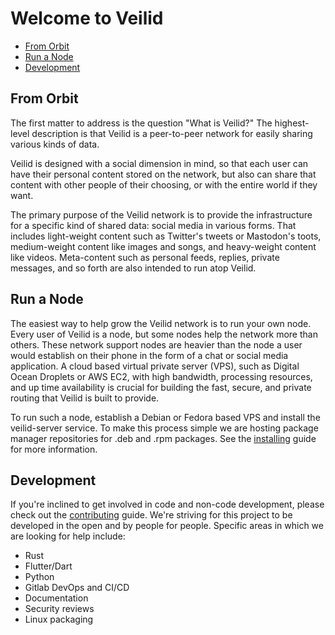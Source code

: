 # Welcome to Veilid

-   [From Orbit](#from-orbit)
-   [Run a Node](#run-a-node)
-   [Development](#development)

## From Orbit

The first matter to address is the question "What is Veilid?" The highest-level description is that Veilid is a peer-to-peer network for easily sharing various kinds of data.

Veilid is designed with a social dimension in mind, so that each user can have their personal content stored on the network, but also can share that content with other people of their choosing, or with the entire world if they want.

The primary purpose of the Veilid network is to provide the infrastructure for a specific kind of shared data: social media in various forms. That includes light-weight content such as Twitter's tweets or Mastodon's toots, medium-weight content like images and songs, and heavy-weight content like videos. Meta-content such as personal feeds, replies, private messages, and so forth are also intended to run atop Veilid.

## Run a Node
The easiest way to help grow the Veilid network is to run your own node. Every user of Veilid is a node, but some nodes help the network more than others. These network support nodes are heavier than the node a user would establish on their phone in the form of a chat or social media application. A cloud based virtual private server (VPS), such as Digital Ocean Droplets or AWS EC2, with high bandwidth, processing resources, and up time availability is crucial for building the fast, secure, and private routing that Veilid is built to provide.

To run such a node, establish a Debian or Fedora based VPS and install the veilid-server service. To make this process simple we are hosting package manager repositories for .deb and .rpm packages. See the [installing](./INSTALL.md) guide for more information.

## Development
If you're inclined to get involved in code and non-code development, please check out the [contributing](./CONTRIBUTING.md) guide. We're striving for this project to be developed in the open and by people for people. Specific areas in which we are looking for help include:

* Rust
* Flutter/Dart
* Python
* Gitlab DevOps and CI/CD
* Documentation
* Security reviews
* Linux packaging